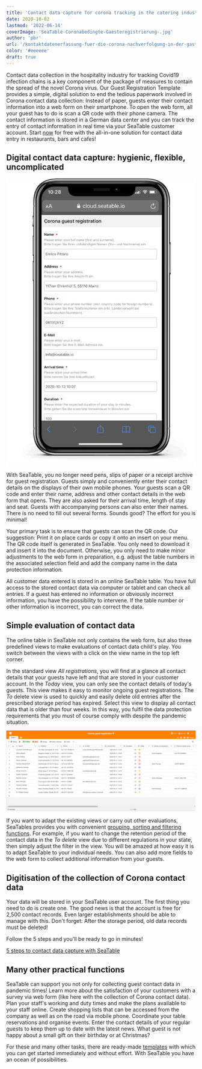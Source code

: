 ```yaml
---
title: 'Contact data capture for corona tracking in the catering industry'
date: 2020-10-02
lastmod: '2022-06-14'
coverImage: 'SeaTable-Coronabedingte-Gaesteregistrierung-.jpg'
author: 'pbr'
url: '/kontaktdatenerfassung-fuer-die-corona-nachverfolgung-in-der-gastronomie'
color: '#eeeeee'
draft: true
---
```


Contact data collection in the hospitality industry for tracking Covid19 infection chains is a key component of the package of measures to contain the spread of the novel Corona virus. Our Guest Registration Template provides a simple, digital solution to end the tedious paperwork involved in Corona contact data collection: Instead of paper, guests enter their contact information into a web form on their smartphone. To open the web form, all your guest has to do is scan a QR code with their phone camera. The contact information is stored in a German data center and you can track the entry of contact information in real time via your SeaTable customer account. Start [now](https://seatable.io/en/registrierung/) for free with the all-in-one solution for contact data entry in restaurants, bars and cafes!

## Digital contact data capture: hygienic, flexible, uncomplicated

![Webform_for_contact_data_collection](images/iphone_corona_app.png)

With SeaTable, you no longer need pens, slips of paper or a receipt archive for guest registration. Guests simply and conveniently enter their contact details on the displays of their own mobile phones. Your guests scan a QR code and enter their name, address and other contact details in the web form that opens. They are also asked for their arrival time, length of stay and seat. Guests with accompanying persons can also enter their names. There is no need to fill out several forms. Sounds good? The effort for you is minimal!

Your primary task is to ensure that guests can scan the QR code. Our suggestion: Print it on place cards or copy it onto an insert on your menu. The QR code itself is generated in SeaTable. You only need to download it and insert it into the document. Otherwise, you only need to make minor adjustments to the web form in preparation, e.g. adjust the table numbers in the associated selection field and add the company name in the data protection information.

All customer data entered is stored in an online SeaTable table. You have full access to the stored contact data via computer or tablet and can check all entries. If a guest has entered no information or obviously incorrect information, you have the possibility to intervene. If the table number or other information is incorrect, you can correct the data.

## Simple evaluation of contact data

The online table in SeaTable not only contains the web form, but also three predefined views to make evaluations of contact data child's play. You switch between the views with a click on the view name in the top left corner.

In the standard view _All registrations_, you will find at a glance all contact details that your guests have left and that are stored in your customer account. In the _Today_ view, you can only see the contact details of today's guests. This view makes it easy to monitor ongoing guest registrations. The _To_ delete view is used to quickly and easily delete old entries after the prescribed storage period has expired. Select this view to display all contact data that is older than four weeks. In this way, you fulfil the data protection requirements that you must of course comply with despite the pandemic situation.

![Contact data registration with SeaTable](images/SeaTable_for_contact_data_registration_corona_restaurant.png)

If you want to adapt the existing views or carry out other evaluations, SeaTables provides you with convenient [grouping, sorting and filtering functions](https://seatable.io/en/docs/handbuch/datenmanagement/gruppierung-sortierung-filter/). For example, if you want to change the retention period of the contact data in the _To delete_ view due to different regulations in your state, then simply adjust the filter in the view. You will be amazed at how easy it is to adapt SeaTable to your individual needs. You can also add more fields to the web form to collect additional information from your guests.

## Digitisation of the collection of Corona contact data

Your data will be stored in your SeaTable user account. The first thing you need to do is create one. The good news is that the account is free for 2,500 contact records. Even larger establishments should be able to manage with this. Don't forget: After the storage period, old data records must be deleted!

Follow the 5 steps and you'll be ready to go in minutes!

[5 steps to contact data capture with SeaTable](/en/corona-gaesteregistrierung/#tab-id-1-active)

## Many other practical functions

SeaTable can support you not only for collecting guest contact data in pandemic times! Learn more about the satisfaction of your customers with a survey via web form (like here with the collection of Corona contact data). Plan your staff's working and duty times and make the plans available to your staff online. Create shopping lists that can be accessed from the company as well as on the road via mobile phone. Coordinate your table reservations and organise events. Enter the contact details of your regular guests to keep them up to date with the latest news. What guest is not happy about a small gift on their birthday or at Christmas?

For these and many other tasks, there are ready-made [templates](https://seatable.io/en/docs/templates/) with which you can get started immediately and without effort. With SeaTable you have an ocean of possibilities.
